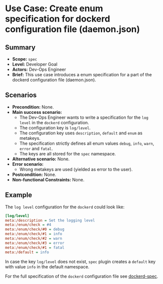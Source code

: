 # Use Case: Create enum specification for dockerd configuration file (daemon.json)

## Summary

- **Scope:** `spec`
- **Level:** Developer Goal
- **Actors:** Dev-Ops Engineer
- **Brief:** This use case introduces a enum specification for a part of the dockerd configuration file (daemon.json).

## Scenarios

- **Precondition:** None.
- **Main success scenario:**
  - The Dev-Ops Engineer wants to write a specification for the `log level` in the `dockerd` configuration.
  - The configuration key is `log/level`.
  - The configuration key uses `description`, `default` and `enum` as metakeys.
  - The specification strictly defines all enum values `debug`, `info`, `warn`, `error` and `fatal`.
  - The keys are all stored for the `spec` namespace.
- **Alternative scenario:** None.
- **Error scenario:**
  - Wrong metakeys are used (yielded as error to the user).
- **Postcondition:** None.
- **Non-functional Constraints:** None.

## Example

The `log level` configuration for the `dockerd` could look like:

```ini
[log/level]
meta:/description = Set the logging level
meta:/enum/check = #4
meta:/enum/check/#0 = debug
meta:/enum/check/#1 = info
meta:/enum/check/#2 = warn
meta:/enum/check/#3 = error
meta:/enum/check/#1 = fatal
meta:/default = info
```

In case the key `log/level` does not exist, `spec` plugin creates a `default` key with value `info` in the default namespace.

For the full specification of the `dockerd` configuration file see [dockerd-spec](dockerd.spec).
